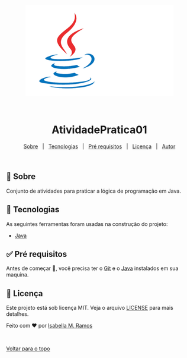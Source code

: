 <div align="center" id="top"> 
  <img src="./.github/app.gif" alt="AtividadePratica01" />

  &#xa0;

  <!-- <a href="https://atividadepratica01.netlify.com">Demo</a> -->
</div>

<h1 align="center">AtividadePratica01</h1>

<!-- Status -->

<!-- <h4 align="center"> 
	🚧  AtividadePratica01 🚀 Em construção...  🚧
</h4> 

<hr> -->

<p align="center">
  <a href="#dart-sobre">Sobre</a> &#xa0; | &#xa0; 
  <a href="#rocket-tecnologias">Tecnologias</a> &#xa0; | &#xa0;
  <a href="#white_check_mark-pré-requesitos">Pré requisitos</a> &#xa0; | &#xa0;
  <a href="#memo-licença">Licença</a> &#xa0; | &#xa0;
  <a href="https://github.com/isabellazramos" target="_blank">Autor</a>
</p>

<br>

## :dart: Sobre ##

Conjunto de atividades para praticar a lógica de programação em Java.

## :rocket: Tecnologias ##

As seguintes ferramentas foram usadas na construção do projeto:

- [Java](https://www.java.com/pt-BR/)

## :white_check_mark: Pré requisitos ##

Antes de começar :checkered_flag:, você precisa ter o [Git](https://git-scm.com) e o [Java](https://www.java.com/pt-BR/) instalados em sua maquina.

## :memo: Licença ##

Este projeto está sob licença MIT. Veja o arquivo [LICENSE](LICENSE.md) para mais detalhes.


Feito com :heart: por <a href="https://github.com/isabellazramos" target="_blank">Isabella M. Ramos</a>

&#xa0;

<a href="#top">Voltar para o topo</a>
